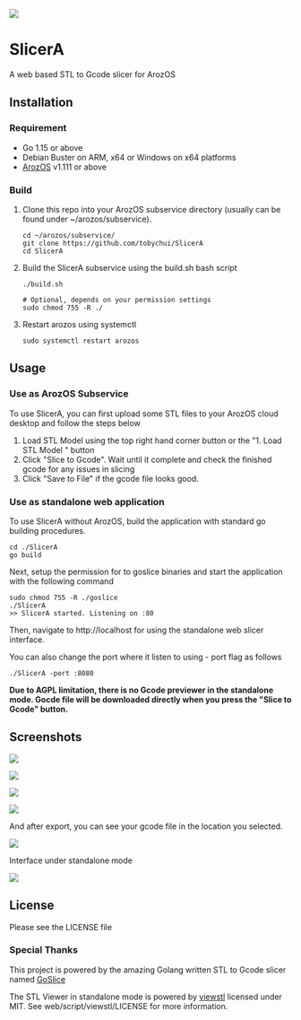 ![](img/banner.png)

# SlicerA

A web based STL to Gcode slicer for ArozOS

## Installation

### Requirement

- Go 1.15 or above
- Debian Buster on ARM, x64 or Windows on x64 platforms
- [ArozOS](https://github.com/tobychui/arozos) v1.111 or above

### Build

1. Clone this repo into your ArozOS subservice directory (usually can be found under ~/arozos/subservice). 

   ```
   cd ~/arozos/subservice/
   git clone https://github.com/tobychui/SlicerA
   cd SlicerA
   ```

2. Build the SlicerA subservice using the build.sh bash script

   ```
   ./build.sh
   
   # Optional, depends on your permission settings
   sudo chmod 755 -R ./
   ```

3. Restart arozos  using systemctl 

   ```
   sudo systemctl restart arozos
   ```



## Usage

### Use as ArozOS Subservice

To use SlicerA, you can first upload some STL files to your ArozOS cloud desktop and follow the steps below

1. Load STL Model using the top right hand corner button or the "1. Load STL Model " button
2. Click "Slice to Gcode". Wait until it complete and check the finished gcode for any issues in slicing
3. Click "Save to File" if the gcode file looks good.

### Use as standalone web application

To use SlicerA without ArozOS, build the application with standard go building procedures. 

```
cd ./SlicerA
go build
```

Next, setup the permission for to goslice binaries and start the application with the following command

```
sudo chmod 755 -R ./goslice
./SlicerA
>> SlicerA started. Listening on :80
```

Then, navigate to http://localhost for using the standalone web slicer interface. 

You can also change the port where it listen to using  - port flag as follows

```
./SlicerA -port :8080
```

**Due to AGPL limitation, there is no Gcode previewer in the standalone mode.  Gocde file will be downloaded directly when you press the "Slice to Gcode" button.**



## Screenshots

![](img/1.png)



![](img/2.png)



![](img/3.png)



![](img/4.png)



And after export, you can see your gcode file in the location you selected.

![](img/6.png)



Interface under standalone mode

![](img/standalone.png)

## License

Please see the LICENSE file



### Special Thanks

This project is powered by the amazing Golang written STL to Gcode slicer named [GoSlice](https://github.com/aligator/GoSlice)

The STL Viewer in standalone mode is powered by [viewstl](https://github.com/omrips/viewstl) licensed under MIT. See web/script/viewstl/LICENSE for more information.

